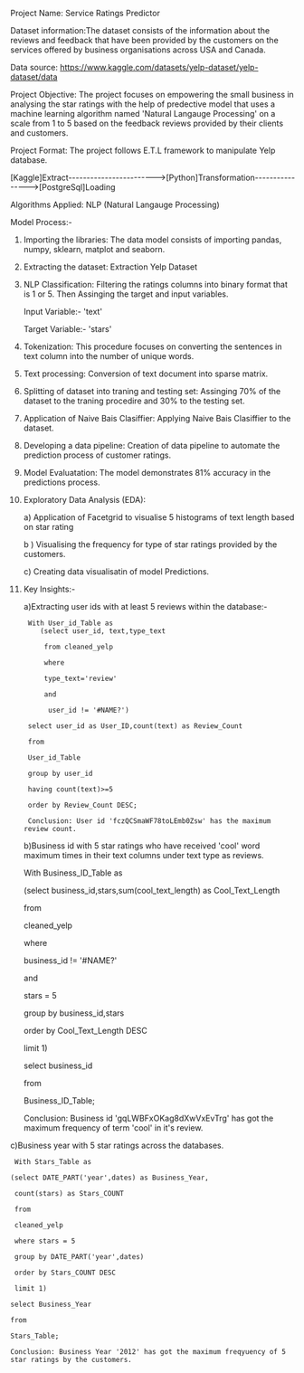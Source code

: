 Project Name: Service Ratings Predictor

Dataset information:The dataset consists of the information about the reviews and feedback that have been provided by the customers on the services offered by business organisations across USA and Canada.

Data source: https://www.kaggle.com/datasets/yelp-dataset/yelp-dataset/data

Project Objective: The project focuses on empowering the small business in analysing the star ratings with the help of predective model that uses a  machine learning algorithm named 'Natural Langauge Processing' on a scale from 1 to 5 based on the feedback reviews provided by their clients and customers. 

Project Format: The project follows E.T.L framework to manipulate Yelp database. 


[Kaggle]Extract------------------------>[Python]Transformation---------------->[PostgreSql]Loading
                                      


Algorithms Applied: NLP (Natural Langauge Processing)

Model Process:-

1) Importing the libraries: The data model consists of importing pandas, numpy, sklearn, matplot and seaborn.
   
2) Extracting the dataset: Extraction Yelp Dataset

3) NLP Classification: Filtering the ratings columns into  binary format that is 1 or 5. Then Assinging the target and input variables.

   Input Variable:- 'text'

   Target Variable:- 'stars'

5) Tokenization: This procedure focuses on converting the sentences in text column into the number of unique words.
   
6) Text processing: Conversion of text document into sparse matrix.

7) Splitting of dataset into traning and testing set: Assinging 70% of the dataset to the traning procedire and 30% to the testing set.

8) Application of Naive Bais Clasiffier: Applying Naive Bais Clasiffier to the dataset.

9) Developing a data pipeline: Creation of data pipeline to automate the prediction process of customer ratings.

10)  Model Evaluatation: The model demonstrates 81% accuracy in the predictions process.  

11) Exploratory Data Analysis (EDA):

      a) Application of Facetgrid to visualise 5 histograms of text length based on star rating

      b ) Visualising the frequency for type of star ratings provided by the customers.

      c) Creating data visualisatin of model Predictions.

12) Key Insights:-

       a)Extracting user ids with at least 5 reviews within the database:-

         With User_id_Table as
            (select user_id, text,type_text

             from cleaned_yelp

             where 
  
             type_text='review' 

             and 

              user_id != '#NAME?')

         select user_id as User_ID,count(text) as Review_Count
 
         from 

         User_id_Table

         group by user_id

         having count(text)>=5

         order by Review_Count DESC;

         Conclusion: User id 'fczQCSmaWF78toLEmb0Zsw' has the maximum review count.
    

    b)Business id with 5 star ratings who have received 'cool' word maximum times in their text columns under text type as reviews.

      With Business_ID_Table as

     (select business_id,stars,sum(cool_text_length) as Cool_Text_Length

      from

      cleaned_yelp

      where 

      business_id != '#NAME?'

      and

      stars = 5

      group by business_id,stars

      order by Cool_Text_Length DESC

      limit 1)

      select business_id

      from 

      Business_ID_Table;
 
      Conclusion: Business id 'gqLWBFxOKag8dXwVxEvTrg' has got the maximum frequency of term 'cool' in it's review. 


 c)Business year with 5 star ratings across the databases.
 
     With Stars_Table as

    (select DATE_PART('year',dates) as Business_Year,

     count(stars) as Stars_COUNT

     from 

     cleaned_yelp

     where stars = 5

     group by DATE_PART('year',dates)

     order by Stars_COUNT DESC
 
     limit 1)

    select Business_Year

    from 

    Stars_Table;
    
    Conclusion: Business Year '2012' has got the maximum freqyuency of 5 star ratings by the customers.  

